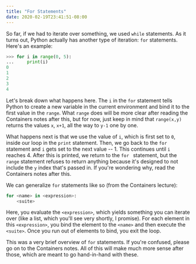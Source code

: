 ```yaml
---
title: "For Statements"
date: 2020-02-19T23:41:51-08:00
---
```


So far, if we had to iterate over something, we used `while` statements. As it turns out, Python actually has another type of iteration: `for` statements. Here's an example:

```python
>>> for i in range(0, 5):
...     print(i)
0
1
2
3
4
```

Let's break down what happens here. The `i` in the `for` statement tells Python to create a new variable in the current environment and bind it to the first value in the `range`. What `range` does will be more clear after reading the Containers notes after this, but for now, just keep in mind that `range(x,y)` returns the values `x`, `x+1`, all the way to `y-1` one by one.

What happens next is that we use the value of `i`, which is first set to `0`, inside our loop in the `print` statement. Then, we go back to the `for` statement and `i` gets set to the next value -- 1. This continues until `i` reaches 4. After this is printed, we return to the `for ` statement, but the `range` statement refuses to return anything because it's designed to not include the `y` index that's passed in. If you're wondering why, read the Containers notes after this.

We can generalize `for` statements like so (from the Containers lecture):
```python
for <name> in <expression>:
    <suite>
```

Here, you evaluate the `<expression>`, which yields something you can iterate over (like a list, which you'll see very shortly, I promise). For each element in this `<expression>`, you bind the element to the `<name>` and then execute the `<suite>`. Once you run out of elements to bind, you exit the loop.

This was a very brief overview of `for` statements. If you're confused, please go on to the Containers notes. All of this will make much more sense after those, which are meant to go hand-in-hand with these.